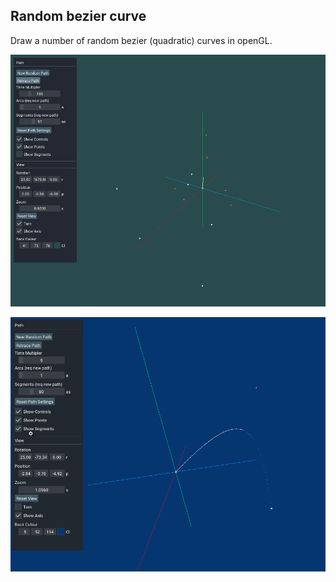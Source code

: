## Random bezier curve

Draw a number of random bezier (quadratic) curves in openGL.

![demo](/images/demo.gif)

![demo](/images/bezier.png)